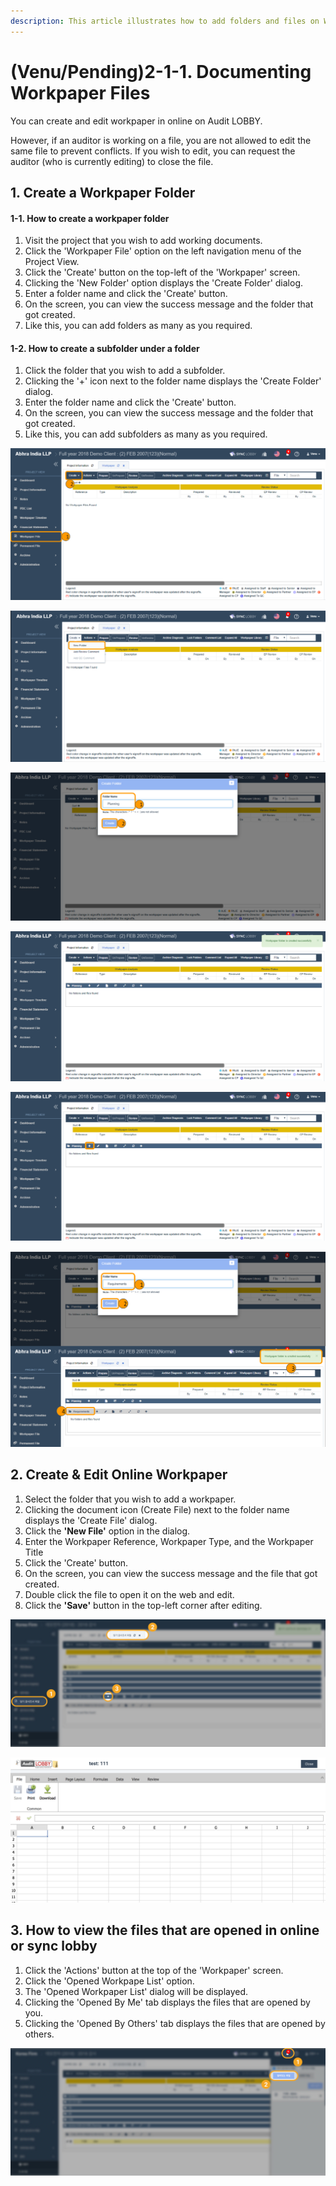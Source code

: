 ```yaml
---
description: This article illustrates how to add folders and files on Workpaper File screen
---
```


# \(Venu/Pending\)2-1-1. Documenting Workpaper Files

You can create and edit workpaper in online on Audit LOBBY.

However, if an auditor is working on a file, you are not allowed to edit the same file to prevent conflicts. If you wish to edit, you can request the auditor \(who is currently editing\) to close the file.

## 1. Create a Workpaper Folder

#### 1-1. How to create a workpaper folder 

1. Visit the project that you wish to add working documents.
2. Click the 'Workpaper File' option on the left navigation menu of the Project View.
3. Click the 'Create' button on the top-left of the 'Workpaper' screen.
4. Clicking the 'New Folder' option displays the 'Create Folder' dialog.
5. Enter a folder name and click the 'Create' button.
6. On the screen, you can view the success message and the folder that got created.
7. Like this, you can add folders as many as you required.

#### 1-2. How to create a subfolder under a folder

1. Click the folder that you wish to add a subfolder.
2. Clicking the '+' icon next to the folder name displays the 'Create Folder' dialog.
3. Enter the folder name and click the 'Create' button.
4. On the screen, you can view the success message and the folder that got created.
5. Like this, you can add subfolders as many as you required.

![Workpaper File &amp;gt; Create](../../../../.gitbook/assets/workpaper-file.png)

![Create &amp;gt; New Folder](../../../../.gitbook/assets/workpaper-file-create-folder.png)

![Enter a Folder Name &amp;gt; Create](../../../../.gitbook/assets/enter-folder-name.png)

![A Success Message &amp; a New Folder appears on the screen  ](../../../../.gitbook/assets/parent-folder-success-message.png)

![To add a subfolder, select the required folder and click &apos;+&apos; icon](../../../../.gitbook/assets/create-subfolder.png)

![Enter the Folder Name &amp;gt; Create &amp;gt; The success message &amp; subfolder appears on the screen](../../../../.gitbook/assets/child-folder-creation.png)

## 2. Create & Edit Online Workpaper    <a id="4-1-1"></a>

1. Select the folder that you wish to add a workpaper.
2. Clicking the document icon \(Create File\) next to the folder name displays the 'Create File' dialog.
3. Click the **'New File'** option in the dialog.
4. Enter the Workpaper Reference, Workpaper Type, and the Workpaper Title
5. Click the 'Create' button.
6. On the screen, you can view the success message and the file that got created.
7. Double click the file to open it on the web and edit.
8. Click the **'Save'** button in the top-left corner after editing.

![](../../../../.gitbook/assets/2-1-1-wp_create_files_dialog.jpg)

![](../../../../.gitbook/assets/image-155.png)



## 3. How to view the files that are opened in online or sync lobby

1. Click the 'Actions' button at the top of the 'Workpaper' screen.
2. Click the 'Opened Workpape List' option.
3. The 'Opened Workpaper List' dialog will be displayed.
4. Clicking the 'Opened By Me' tab displays the files that are opened by you.
5. Clicking the 'Opened By Others' tab displays the files that are opened by others.

![](../../../../.gitbook/assets/2-1-1-wp_org_opened-files.jpg)

